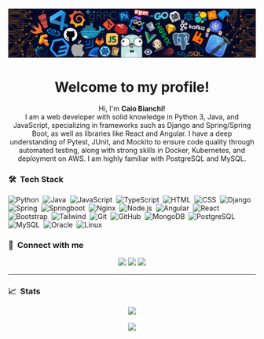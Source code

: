 <p align="center"><img src="https://raw.githubusercontent.com/KevinPatel04/KevinPatel04/master/header.png"></p>

<h1 align="center">Welcome to my profile!</h1>

<p align="center" width="150px"> Hi, I'm <strong>Caio Bianchi!</strong><br>I am a web developer with solid knowledge in Python 3, Java, and JavaScript, specializing in frameworks such as Django and Spring/Spring Boot, as well as libraries like React and Angular. I have a deep understanding of Pytest, JUnit, and Mockito to ensure code quality through automated testing, along with strong skills in Docker, Kubernetes, and deployment on AWS. I am highly familiar with PostgreSQL and MySQL.</p>

### 🛠 &nbsp;Tech Stack

![Python](https://img.shields.io/badge/-Python-05122A?style=flat&logo=python)&nbsp;
![Java](https://img.shields.io/badge/-Java-05122A?style=flat&logo=openjdk&logoColor=FFA518)&nbsp;
![JavaScript](https://img.shields.io/badge/-JavaScript-05122A?style=flat&logo=javascript)&nbsp;
![TypeScript](https://img.shields.io/badge/-TypeScript-05122A?style=flat&logo=typescript)&nbsp;
![HTML](https://img.shields.io/badge/-HTML-05122A?style=flat&logo=HTML5)&nbsp;
![CSS](https://img.shields.io/badge/-CSS-05122A?style=flat&logo=CSS3&logoColor=1572B6)&nbsp;
![Django](https://img.shields.io/badge/-Django-05122A?style=flat&logo=django&logoColor=092E20)&nbsp;
![Spring](https://img.shields.io/badge/-Spring-05122A?style=flat&logo=spring&logoColor=092E20)&nbsp;
![Springboot](https://img.shields.io/badge/-Springboot-05122A?style=flat&logo=springboot&logoColor=092E20)&nbsp;
![Nginx](https://img.shields.io/badge/-Nginx-05122A?style=flat&logo=nginx&logoColor=231F20)&nbsp;
![Node.js](https://img.shields.io/badge/-Node.js-05122A?style=flat&logo=node.js&logoColor=339933)&nbsp;
![Angular](https://img.shields.io/badge/-Angular-05122A?style=flat&logo=angular&logoColor=339933)&nbsp;
![React](https://img.shields.io/badge/-React-05122A?style=flat&logo=react&logoColor=339933)&nbsp;
![Bootstrap](https://img.shields.io/badge/-Bootstrap-05122A?style=flat&logo=bootstrap&logoColor=563D7C)&nbsp;
![Tailwind](https://img.shields.io/badge/-Tailwind-05122A?style=flat&logo=tailwindcss&logoColor=563D7C)&nbsp;
![Git](https://img.shields.io/badge/-Git-05122A?style=flat&logo=git)&nbsp;
![GitHub](https://img.shields.io/badge/-GitHub-05122A?style=flat&logo=github)&nbsp;
![MongoDB](https://img.shields.io/badge/-MongoDB-05122A?style=flat&logo=mongodb&logoColor=336791)&nbsp;
![PostgreSQL](https://img.shields.io/badge/-PostgreSQL-05122A?style=flat&logo=postgresql&logoColor=336791)&nbsp;
![MySQL](https://img.shields.io/badge/-MySQL-05122A?style=flat&logo=mysql&logoColor=4479A1)&nbsp;
![Oracle](https://img.shields.io/badge/-Oracle-05122A?style=flat&logo=oracle&logoColor=4479A1)&nbsp;
![Linux](https://img.shields.io/badge/-Linux-05122A?style=flat&logo=linux&logoColor=007ACC)&nbsp;

### :link: &nbsp;Connect with me

<p align="center">
<a href="https://www.linkedin.com/in/caio-bianchi-santos/"><img src="https://img.shields.io/badge/-Caio%20Bianchi-0077B5?style=for-the-badge&logo=Linkedin&logoColor=white"/></a>
<a href="mailto:caiohbs@alumni.usp.br"><img src="https://img.shields.io/badge/-caiohbs@alumni.usp.br-D14836?style=for-the-badge&logo=Gmail&logoColor=white"/></a>
<a href="https://stackoverflow.com/users/26849567/caio-bianchi"><img src="https://img.shields.io/badge/-caio%20bianchi-FFA116?style=for-the-badge&logo=stackoverflow&logoColor=white"/></a>
</p>

<hr />

### :chart_with_upwards_trend: &nbsp;Stats

<p align="center"><img src="https://github-readme-stats.vercel.app/api/top-langs/?username=Caio-HBS&layout=compact&hide=TSQL&theme=chartreuse-dark"></p>

<p align="center" ><img src="https://github-readme-streak-stats.herokuapp.com?user=Caio-HBS&theme=chartreuse-dark"></p>
